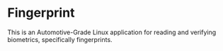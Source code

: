 Fingerprint
===========

This is an Automotive-Grade Linux application for reading and verifying
biometrics, specifically fingerprints.
